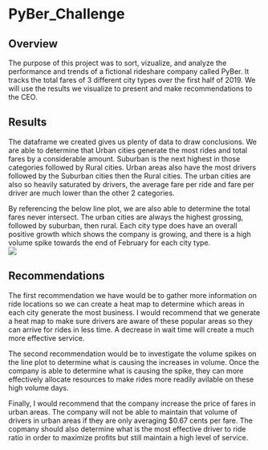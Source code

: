 # PyBer_Challenge

## Overview

The purpose of this project was to sort, vizualize, and analyze the performance and trends of a fictional rideshare company called PyBer.  It tracks the total fares of 3 different city types over the first half of 2019.  We will use the results we visualize to present and make recommendations to the CEO.

## Results

The dataframe we created gives us plenty of data to draw conclusions.  We are able to determine that Urban cities generate the most rides and total fares by a considerable amount.  Suburban is the next highest in those categories followed by Rural cities. Urban areas also have the most drivers followed by the Suburban cities then the Rural cities. The urban cities are also so heavily saturated by drivers, the average fare per ride and fare per driver are much lower than the other 2 categories.  

By referencing the below line plot, we are also able to determine the total fares never intersect.  The urban cities are always the highest grossing, followed by suburban, then rural.  Each city type does have an overall positive growth which shows the company is growing, and there is a high volume spike towards the end of February for each city type.  
![](https://github.com/CloudKitty3000/PyBer_Analysis/main/Resources/PyBer_fare_summary.png)

## Recommendations

The first recommendation we have would be to gather more information on ride locations so we can create a heat map to determine which areas in each city generate the most business.  I would recommend that we generate a heat map to make sure drivers are aware of these popular areas so they can arrive for rides in less time.  A decrease in wait time will create a much more effective service. 

The second recommendation would be to investigate the volume spikes on the line plot to determine what is causing the increases in volume.  Once the company is able to determine what is causing the spike, they can more effectively allocate resources to make rides more readily avilable on these high volume days.

Finally, I would recommend that the company increase the price of fares in urban areas.  The company will not be able to maintain that volume of drivers in urban areas if they are only averaging $0.67 cents per fare.  The copmany should also determine what is the most effective driver to ride ratio in order to maximize profits but still maintain a high level of service.
